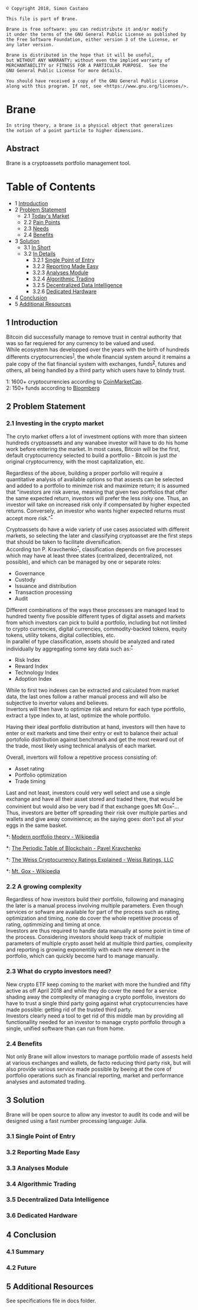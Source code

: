 ﻿    © Copyright 2018, Simon Castano

    This file is part of Brane.
	
    Brane is free software: you can redistribute it and/or modify
    it under the terms of the GNU General Public License as published by
    the Free Software Foundation, either version 3 of the License, or
    any later version.

    Brane is distributed in the hope that it will be useful,
    but WITHOUT ANY WARRANTY; without even the implied warranty of
    MERCHANTABILITY or FITNESS FOR A PARTICULAR PURPOSE.  See the
    GNU General Public License for more details.

    You should have received a copy of the GNU General Public License
    along with this program. If not, see <https://www.gnu.org/licenses/>.
 

# Brane #

    In string theory, a brane is a physical object that generalizes
	the notion of a point particle to higher dimensions.

## Abstract ##

Brane is a cryptoassets portfolio management tool.

Table of Contents
=================
* 1 [Introduction](#1-introduction)
* 2 [Problem Statement](#2-problem-statement)
    * 2.1 [Today's Market](#21-today's-market)
    * 2.2 [Pain Points](#22-pain-points)
    * 2.3 [Needs](#23-needs)
    * 2.4 [Benefits](#24-benefits)
* 3 [Solution](#3-solution)
    * 3.1 [In Short](#31-in-short)
	* 3.2 [In Details](#32-in-details)
	    * 3.2.1 [Single Point of Entry](#321-single-point-of-entry)
		* 3.2.2 [Reporting Made Easy](#322-reporting-made-easy)
		* 3.2.3 [Analyses Module](#323-analyses-module)
		* 3.2.4 [Algorithmic Trading](#323-algorithic-trading)
		* 3.2.5 [Decentralized Data Intelligence](#324-decentralized-data-intelligence)
		* 3.2.6 [Dedicated Hardware](#326-dedicated-hardware)
* 4 [Conclusion](#4-conclusion)
* 5 [Additional Resources](#5-additional-resources)

## 1 Introduction ##

Bitcoin did successfully manage to remove trust in central authority that was so far requiered for any currency to be valued and used.  
While ecosystem has developped over the years with the birth of hundreds differents cryptocurrencies<sup>[1](#footnote1)</sup>, the whole financial system around it remains a pale copy of the fiat financial system with exchanges, funds<sup>[2](#footnote2)</sup>, futures and others, all being handled by a third party which users have to blindy trust.  

<a name="footnote1">1</a>: 1600+ cryptocurrencies according to [CoinMarketCap](#https://coinmarketcap.com/).  
<a name="footnote2">2</a>: 150+ funds according to [Bloomberg](#https://www.bloomberg.com/news/articles/2018-04-02/crypto-hedge-fund-bubble-begins-to-deflate-as-returns-tumble)  

## 2 Problem Statement ##

### 2.1 Investing in the crypto market ###

The cryto market offers a lot of investment options with more than sixteen hundreds cryptoassets and any wanabee investor will have to do his home work before entering the market. In most cases, Bitcoin will be the first, default cryptocurrency selected to build a portfolio - Bitcoin is just *the* original cryptocurrency, with the most capitalization, etc.  

Regardless of the above, building a proper porfolio will require a quantitative analysis of available options so that assests can be selected and added to a portfolio to minimze risk and maximize return; it is assumed that "investors are risk averse, meaning that given two portfolios that offer the same expected return, investors will prefer the less risky one. Thus, an investor will take on increased risk only if compensated by higher expected returns. Conversely, an investor who wants higher expected returns must accept more risk."<sup>[*](#mpt)</sup>  


Cryptoassets do have a wide variety of use cases associated with different markets, so selecting the later and classifying cryptoasset are the first steps that should be taken to facilitate diversification.  
According ton P. Kravchenko<sup>[*](#periodictable)</sup>, classification depends on five processes which may have at least three states (centralized, decentralized, not possible), and which can be managed by one or separate roles:

- Governance
- Custody
- Issuance and distribution
- Transaction processing
- Audit

Different combinations of the ways these processes are managed lead to hundred twenty five possible different types of digital assets and markets from which investors can pick to build a portfolio, including but not limited to crypto currencies, digital currencies, commodity-backed tokens, equity tokens, utility tokens, digital collectibles, etc.  
In parallel of type classification, assets should be analyzed and rated individually by aggregating some key data such as:<sup>[*](#weiss)</sup>

- Risk Index
- Reward Index
- Technology Index
- Adoption Index

While to first two indexes can be extracted and calculated from market data, the last ones follow a rather manual process and will also be subjective to invertor values and believes.  
Invertors will then have to optimize risk and return for each type portfolio, extract a type index to, at last, optimize the whole portfolio.  

Having their ideal portfolio distribution at hand, investors will then have to enter or exit markets and time their entry or exit to balance their actual portofolio distribution against benchmark and get the most reward out of the trade, most likely using technical analysis of each market.  

Overall, invertors will follow a repetitive process consisting of:
- Asset rating
- Portfolio optimization
- Trade timing

Last and not least, investors could very well select and use a single exchange and have all their asset stored and traded there, that would be convinient but would also be very bad if that exchange goes Mt Gox<sup>[*](#mtgox)</sup>... Thus, investors are better off spreading their risk over multiple parties and wallets and give away convinience; as the saying goes: don't put all your eggs in the same basket.  

<a name="mpt">*</a>: [Modern portfolio theory - Wikipedia](#https://en.wikipedia.org/wiki/Modern_portfolio_theory#Risk_and_expected_return)

<a name="periodictable">*</a>: [The Periodic Table of Blockchain - Pavel Kravchenko](#https://www.coindesk.com/periodic-table-blockchain-classify-tokens/)

<a name="weiss">*</a>: [The Weiss Cryptocurrency Ratings Explained - Weiss Ratings, LLC](#https://weisscryptocurrencyratings.com/ratings/the-weiss-cryptocurrency-ratings-explained-15)

<a name="mtgox">*</a>: [Mt. Gox - Wikipedia](#https://en.wikipedia.org/wiki/Mt._Gox)


### 2.2 A growing complexity ###

Regardless of how investors build their portfolio, following and managing the later is a manual process involving multiple parameters. Even though services or sofware are available for part of the process such as rating, optimization and timing, none do cover the whole repetitive process of rating, optimmizing and timing at once.  
Investors are thus required to handle data manually at some point in time of the process. Considering investors should keep track of multiple parameters of multiple crypto asset held at multiple third parties, complexity and reporting is growing exponentilly with each new element in the portfolio, which can quickly become hard to manage manually.

### 2.3 What do crypto investors need? ###

New crypto ETF keep coming to the market with more the hundred and fifty active as off April 2018 and while they do cover the need for a service shading away the complexity of managing a crypto portfolio, investors do have to trust a single third party going against what cryptocurrencies have made possible: getting rid of the trusted third party.  
Investors clearly need a tool to get rid of this middle man by providing all functionallity needed for an investor to manage crypto portfolio through a single, unified software than can run from home.

### 2.4 Benefits ###

Not only Brane will allow investors to manage portfolio made of assests held at various exchanges and wallets, de facto reducing third party risk, but will also provide various service made possible by beeing at the core of portfolio operations such as financial reporting, market and performance analyses and automated trading.

## 3 Solution ##

Brane will be open source to allow any investor to audit its code and will be designed using a fast number processing language: Julia.

### 3.1 Single Point of Entry ###

### 3.2 Reporting Made Easy ###

### 3.3 Analyses Module ###

### 3.4 Algorithmic Trading ###

### 3.5 Decentralized Data Intelligence ###

### 3.6 Dedicated Hardware ###

## 4 Conclusion ##

### 4.1 Summary ###

### 4.2 Future ###

## 5 Additional Resources ##

See specifications file in docs folder.
